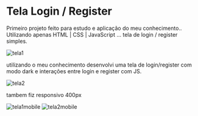 # Tela Login / Register
Primeiro projeto feito para estudo e aplicação do meu conhecimento..
 Utilizando apenas HTML | CSS | JavaScript ... tela de login / register simples. 
 
 ![tela1](https://github.com/LucasSilva93/Tela-Login---Register/assets/148828517/31dd503e-3871-4c24-9cc6-52e3960a8e64)
 
  utilizando o meu conhecimento desenvolvi uma tela de login/register com modo dark e interações entre login e register com JS.

  ![tela2](https://github.com/LucasSilva93/Tela-Login---Register/assets/148828517/2dc7292b-6483-46cd-b6f9-ce8afa704810)

  tambem fiz responsivo 400px

![tela1mobile](https://github.com/LucasSilva93/Tela-Login---Register/assets/148828517/d188e1a4-7881-4bb3-8c85-8b3ac30ae153)
![tela2mobile](https://github.com/LucasSilva93/Tela-Login---Register/assets/148828517/9a9498f1-25aa-416e-9869-d27552119b00)

